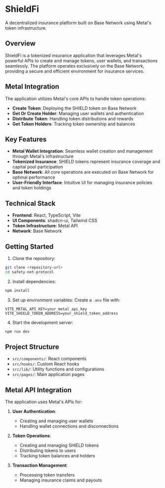 # ShieldFi

A decentralized insurance platform built on Base Network using Metal's token infrastructure.

## Overview

ShieldFi is a tokenized insurance application that leverages Metal's powerful APIs to create and manage tokens, user wallets, and transactions seamlessly. The platform operates exclusively on the Base Network, providing a secure and efficient environment for insurance services.

## Metal Integration

The application utilizes Metal's core APIs to handle token operations:

- **Create Token**: Deploying the SHIELD token on Base Network
- **Get Or Create Holder**: Managing user wallets and authentication
- **Distribute Token**: Handling token distributions and rewards
- **Get Token Holders**: Tracking token ownership and balances

## Key Features

- **Metal Wallet Integration**: Seamless wallet creation and management through Metal's infrastructure
- **Tokenized Insurance**: SHIELD tokens represent insurance coverage and capital pool participation
- **Base Network**: All core operations are executed on Base Network for optimal performance
- **User-Friendly Interface**: Intuitive UI for managing insurance policies and token holdings

## Technical Stack

- **Frontend**: React, TypeScript, Vite
- **UI Components**: shadcn-ui, Tailwind CSS
- **Token Infrastructure**: Metal API
- **Network**: Base Network

## Getting Started

1. Clone the repository:
```sh
git clone <repository-url>
cd safety-net-protocol
```

2. Install dependencies:
```sh
npm install
```

3. Set up environment variables:
Create a `.env` file with:
```
VITE_METAL_API_KEY=your_metal_api_key
VITE_SHIELD_TOKEN_ADDRESS=your_shield_token_address
```

4. Start the development server:
```sh
npm run dev
```

## Project Structure

- `src/components/`: React components
- `src/hooks/`: Custom React hooks
- `src/lib/`: Utility functions and configurations
- `src/pages/`: Main application pages

## Metal API Integration

The application uses Metal's APIs for:

1. **User Authentication**:
   - Creating and managing user wallets
   - Handling wallet connections and disconnections

2. **Token Operations**:
   - Creating and managing SHIELD tokens
   - Distributing tokens to users
   - Tracking token balances and holders

3. **Transaction Management**:
   - Processing token transfers
   - Managing insurance claims and payouts

